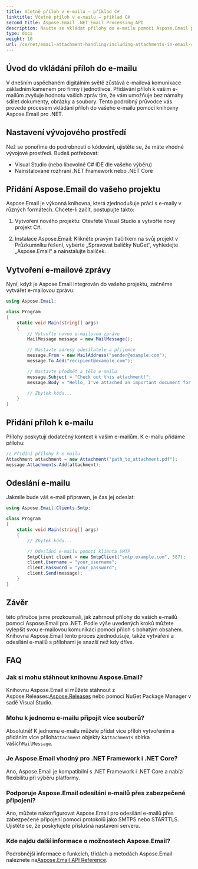 ```yaml
---
title: Včetně příloh v e-mailu – příklad C#
linktitle: Včetně příloh v e-mailu – příklad C#
second_title: Aspose.Email .NET Email Processing API
description: Naučte se vkládat přílohy do e-mailu pomocí Aspose.Email pro .NET. Podrobný průvodce s příkladem kódu C#.
type: docs
weight: 10
url: /cs/net/email-attachment-handling/including-attachments-in-email-csharp-example/
---
```


## Úvod do vkládání příloh do e-mailu

V dnešním uspěchaném digitálním světě zůstává e-mailová komunikace základním kamenem pro firmy i jednotlivce. Přidávání příloh k vašim e-mailům zvyšuje hodnotu vašich zpráv tím, že vám umožňuje bez námahy sdílet dokumenty, obrázky a soubory. Tento podrobný průvodce vás provede procesem vkládání příloh do vašeho e-mailu pomocí knihovny Aspose.Email pro .NET.

## Nastavení vývojového prostředí

Než se ponoříme do podrobností o kódování, ujistěte se, že máte vhodné vývojové prostředí. Budeš potřebovat:

- Visual Studio (nebo libovolné C# IDE dle vašeho výběru)
- Nainstalované rozhraní .NET Framework nebo .NET Core

## Přidání Aspose.Email do vašeho projektu

Aspose.Email je výkonná knihovna, která zjednodušuje práci s e-maily v různých formátech. Chcete-li začít, postupujte takto:

1. Vytvoření nového projektu: Otevřete Visual Studio a vytvořte nový projekt C#.

2. Instalace Aspose.Email: Klikněte pravým tlačítkem na svůj projekt v Průzkumníku řešení, vyberte „Spravovat balíčky NuGet“, vyhledejte „Aspose.Email“ a nainstalujte balíček.

## Vytvoření e-mailové zprávy

Nyní, když je Aspose.Email integrován do vašeho projektu, začněme vytvářet e-mailovou zprávu:

```csharp
using Aspose.Email;

class Program
{
    static void Main(string[] args)
    {
        // Vytvořte novou e-mailovou zprávu
        MailMessage message = new MailMessage();

        // Nastavte adresy odesílatele a příjemce
        message.From = new MailAddress("sender@example.com");
        message.To.Add("recipient@example.com");

        // Nastavte předmět a tělo e-mailu
        message.Subject = "Check out this attachment!";
        message.Body = "Hello, I've attached an important document for you.";

        // Zbytek kódu...
    }
}
```

## Přidání příloh k e-mailu

Přílohy poskytují dodatečný kontext k vašim e-mailům. K e-mailu přidáme přílohu:

```csharp
// Přidání přílohy k e-mailu
Attachment attachment = new Attachment("path_to_attachment.pdf");
message.Attachments.Add(attachment);
```

## Odeslání e-mailu

Jakmile bude váš e-mail připraven, je čas jej odeslat:

```csharp
using Aspose.Email.Clients.Smtp;

class Program
{
    static void Main(string[] args)
    {
        // Zbytek kódu...

        // Odeslání e-mailu pomocí klienta SMTP
        SmtpClient client = new SmtpClient("smtp.example.com", 587);
        client.Username = "your_username";
        client.Password = "your_password";
        client.Send(message);
    }
}
```

## Závěr

této příručce jsme prozkoumali, jak zahrnout přílohy do vašich e-mailů pomocí Aspose.Email pro .NET. Podle výše uvedených kroků můžete vylepšit svou e-mailovou komunikaci pomocí příloh s bohatým obsahem. Knihovna Aspose.Email tento proces zjednodušuje, takže vytváření a odesílání e-mailů s přílohami je snazší než kdy dříve.

## FAQ

### Jak si mohu stáhnout knihovnu Aspose.Email?

 Knihovnu Aspose.Email si můžete stáhnout z Aspose.Releases:[Aspose.Releases](https://releases.aspose.com/email/net/) nebo pomocí NuGet Package Manager v sadě Visual Studio.

### Mohu k jednomu e-mailu připojit více souborů?

 Absolutně! K jednomu e-mailu můžete přidat více příloh vytvořením a přidáním více příloh`Attachment` objekty k`Attachments` sbírka vašich`MailMessage`.

### Je Aspose.Email vhodný pro .NET Framework i .NET Core?

Ano, Aspose.Email je kompatibilní s .NET Framework i .NET Core a nabízí flexibilitu při výběru platformy.

### Podporuje Aspose.Email odesílání e-mailů přes zabezpečené připojení?

Ano, můžete nakonfigurovat Aspose.Email pro odesílání e-mailů přes zabezpečené připojení pomocí protokolů jako SMTPS nebo STARTTLS. Ujistěte se, že poskytujete příslušná nastavení serveru.

### Kde najdu další informace o možnostech Aspose.Email?

 Podrobnější informace o funkcích, třídách a metodách Aspose.Email naleznete na[Aspose.Email API Reference](https://reference.aspose.com/email/net/).